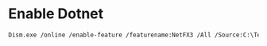 # Enable Dotnet
```sh
Dism.exe /online /enable-feature /featurename:NetFX3 /All /Source:C:\Temp\sxs /LimitAccess
```
